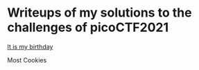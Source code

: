# Writeups of my solutions to the challenges of picoCTF2021

[It is my birthday](https://github.com/ulissesj/CTFs/blob/main/picoCTF2021/it_is_my_birthday/it_is_my_birthday.md)

Most Cookies

